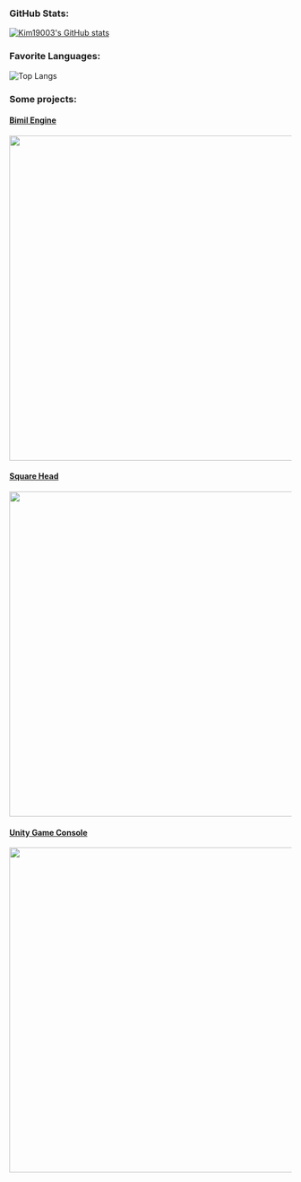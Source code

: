 ### GitHub Stats:
[![Kim19003's GitHub stats](https://github-readme-stats.vercel.app/api?username=Kim19003&show_icons=true&theme=algolia)](https://github.com/Kim19003/github-readme-stats)
### Favorite Languages:
![Top Langs](https://github-readme-stats.vercel.app/api/top-langs/?username=Kim19003&layout=compact&theme=algolia)
### Some projects:
#### [Bimil Engine](https://github.com/Kim19003/bimil-engine)
<kbd><img src="https://i.imgur.com/yeNco0X.png" width="580"></img></kbd>
#### [Square Head](https://github.com/Kim19003/square-head)
<kbd><img src="https://i.imgur.com/cA9rq63.png" width="580"></img></kbd>
#### [Unity Game Console](https://github.com/Kim19003/unity-game-console)
<kbd><img src="https://i.imgur.com/unPjwxH.png" width="580"></img></kbd>
